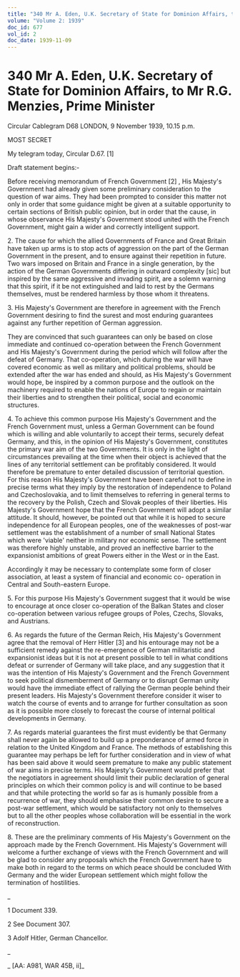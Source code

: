```yaml
---
title: "340 Mr A. Eden, U.K. Secretary of State for Dominion Affairs, to Mr R.G. Menzies, Prime Minister"
volume: "Volume 2: 1939"
doc_id: 677
vol_id: 2
doc_date: 1939-11-09
---
```


# 340 Mr A. Eden, U.K. Secretary of State for Dominion Affairs, to Mr R.G. Menzies, Prime Minister

Circular Cablegram D68 LONDON, 9 November 1939, 10.15 p.m.

MOST SECRET

My telegram today, Circular D.67. [1]

Draft statement begins:-

Before receiving memorandum of French Government [2] , His Majesty's Government had already given some preliminary consideration to the question of war aims. They had been prompted to consider this matter not only in order that some guidance might be given at a suitable opportunity to certain sections of British public opinion, but in order that the cause, in whose observance His Majesty's Government stood united with the French Government, might gain a wider and correctly intelligent support.

2\. The cause for which the allied Governments of France and Great Britain have taken up arms is to stop acts of aggression on the part of the German Government in the present, and to ensure against their repetition in future. Two wars imposed on Britain and France in a single generation, by the action of the German Governments differing in outward complexity [sic] but inspired by the same aggressive and invading spirit, are a solemn warning that this spirit, if it be not extinguished and laid to rest by the Germans themselves, must be rendered harmless by those whom it threatens.

3\. His Majesty's Government are therefore in agreement with the French Government desiring to find the surest and most enduring guarantees against any further repetition of German aggression.

They are convinced that such guarantees can only be based on close immediate and continued co-operation between the French Government and His Majesty's Government during the period which will follow after the defeat of Germany. That co-operation, which during the war will have covered economic as well as military and political problems, should be extended after the war has ended and should, as His Majesty's Government would hope, be inspired by a common purpose and the outlook on the machinery required to enable the nations of Europe to regain or maintain their liberties and to strengthen their political, social and economic structures.

4\. To achieve this common purpose His Majesty's Government and the French Government must, unless a German Government can be found which is willing and able voluntarily to accept their terms, securely defeat Germany, and this, in the opinion of His Majesty's Government, constitutes the primary war aim of the two Governments. It is only in the light of circumstances prevailing at the time when their object is achieved that the lines of any territorial settlement can be profitably considered. It would therefore be premature to enter detailed discussion of territorial question. For this reason His Majesty's Government have been careful not to define in precise terms what they imply by the restoration of independence to Poland and Czechoslovakia, and to limit themselves to referring in general terms to the recovery by the Polish, Czech and Slovak peoples of their liberties. His Majesty's Government hope that the French Government will adopt a similar attitude. It should, however, be pointed out that while it is hoped to secure independence for all European peoples, one of the weaknesses of post-war settlement was the establishment of a number of small National States which were 'viable' neither in military nor economic sense. The settlement was therefore highly unstable, and proved an ineffective barrier to the expansionist ambitions of great Powers either in the West or in the East.

Accordingly it may be necessary to contemplate some form of closer association, at least a system of financial and economic co- operation in Central and South-eastern Europe.

5\. For this purpose His Majesty's Government suggest that it would be wise to encourage at once closer co-operation of the Balkan States and closer co-operation between various refugee groups of Poles, Czechs, Slovaks, and Austrians.

6\. As regards the future of the German Reich, His Majesty's Government agree that the removal of Herr Hitler [3] and his entourage may not be a sufficient remedy against the re-emergence of German militaristic and expansionist ideas but it is not at present possible to tell in what conditions defeat or surrender of Germany will take place, and any suggestion that it was the intention of His Majesty's Government and the French Government to seek political dismemberment of Germany or to disrupt German unity would have the immediate effect of rallying the German people behind their present leaders. His Majesty's Government therefore consider it wiser to watch the course of events and to arrange for further consultation as soon as it is possible more closely to forecast the course of internal political developments in Germany.

7\. As regards material guarantees the first must evidently be that Germany shall never again be allowed to build up a preponderance of armed force in relation to the United Kingdom and France. The methods of establishing this guarantee may perhaps be left for further consideration and in view of what has been said above it would seem premature to make any public statement of war aims in precise terms. His Majesty's Government would prefer that the negotiators in agreement should limit their public declaration of general principles on which their common policy is and will continue to be based and that while protecting the world so far as is humanly possible from a recurrence of war, they should emphasise their common desire to secure a post-war settlement, which would be satisfactory not only to themselves but to all the other peoples whose collaboration will be essential in the work of reconstruction.

8\. These are the preliminary comments of His Majesty's Government on the approach made by the French Government. His Majesty's Government will welcome a further exchange of views with the French Government and will be glad to consider any proposals which the French Government have to make both in regard to the terms on which peace should be concluded With Germany and the wider European settlement which might follow the termination of hostilities.

_

1 Document 339.

2 See Document 307.

3 Adolf Hitler, German Chancellor.

_

_ [AA: A981, WAR 45B, ii]_
